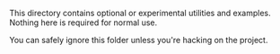 This directory contains optional or experimental utilities and examples. Nothing here is required for normal use.

You can safely ignore this folder unless you're hacking on the project.

